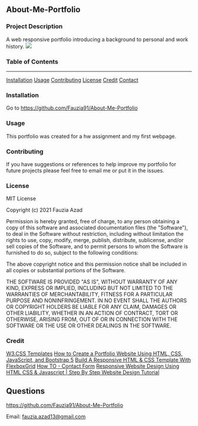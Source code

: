 ## About-Me-Portfolio

### Project Description

A web responsive portfolio introducing a background to personal and work history.
<img src = "https://i.natgeofe.com/n/4f5aaece-3300-41a4-b2a8-ed2708a0a27c/domestic-dog_thumb_4x3.jpg" >
     
### Table of Contents
***

[Installation](#installation)
[Usage](#usage)
[Contributing](#contributing)
[License](#license)
[Credit](#credit)
[Contact](#contact) 

### Installation

Go to https://github.com/Fauzia91/About-Me-Portfolio

### Usage

This portfolio was created for a hw assignment and my first webpage.

### Contributing

If you have suggestions or references to help improve my portfolio for future projects please feel free to email me or put it in the issues.  

### License

MIT License

Copyright (c) 2021 Fauzia Azad

Permission is hereby granted, free of charge, to any person obtaining a copy
of this software and associated documentation files (the "Software"), to deal
in the Software without restriction, including without limitation the rights
to use, copy, modify, merge, publish, distribute, sublicense, and/or sell
copies of the Software, and to permit persons to whom the Software is
furnished to do so, subject to the following conditions:

The above copyright notice and this permission notice shall be included in all
copies or substantial portions of the Software.

THE SOFTWARE IS PROVIDED "AS IS", WITHOUT WARRANTY OF ANY KIND, EXPRESS OR
IMPLIED, INCLUDING BUT NOT LIMITED TO THE WARRANTIES OF MERCHANTABILITY,
FITNESS FOR A PARTICULAR PURPOSE AND NONINFRINGEMENT. IN NO EVENT SHALL THE
AUTHORS OR COPYRIGHT HOLDERS BE LIABLE FOR ANY CLAIM, DAMAGES OR OTHER
LIABILITY, WHETHER IN AN ACTION OF CONTRACT, TORT OR OTHERWISE, ARISING FROM,
OUT OF OR IN CONNECTION WITH THE SOFTWARE OR THE USE OR OTHER DEALINGS IN THE
SOFTWARE.

### Credit

[W3.CSS Templates](www.w3schools.com/w3css/w3css_templates.asp)
[How to Create a Portfolio Website Using HTML, CSS, JavaScript, and Bootstrap 5](https://www.freecodecamp.org/news/how-to-create-a-portfolio-website-using-html-css-javascript-and-bootstrap/)
[Build A Responsive HTML & CSS Template With FlexboxGrid](https://www.youtube.com/watch?v=qlA7dputiNc)
[How TO - Contact Form](https://www.w3schools.com/howto/howto_css_contact_form.asp)
[Responsive Website Design Using HTML CSS & Javascript | Step By Step Website Design Tutorial](https://www.youtube.com/watch?v=QqWo7i7bLCU)

## Questions

https://github.com/Fauzia91/About-Me-Portfolio

Email: fauzia.azad13@gmail.com

